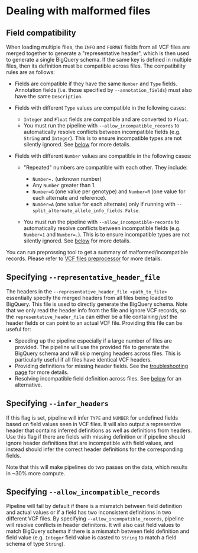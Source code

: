 # Dealing with malformed files


## Field compatibility

When loading multiple files, the `INFO` and `FORMAT` fields
from all VCF files are merged together to generate a "representative header",
which is then used to generate a single BigQuery schema. If the same key is
defined in multiple files, then its definition must be compatible across files.
The compatibility rules are as follows:

* Fields are compatible if they have the same `Number` and `Type` fields.
  Annotation fields (i.e. those specified by `--annotation_fields`) must also
  have the same `Description`.

* Fields with different `Type` values are compatible in the following cases:

  * `Integer` and `Float` fields are compatible and are converted to `Float`.
  * You must run the pipeline with `--allow_incompatible_records` to
    automatically resolve conflicts between incompatible fields (e.g. `String`
    and `Integer`). This is to ensure incompatible types are not silently
    ignored. See 
    [below](#specifying---allow_incompatible_records) for more details.

* Fields with different `Number` values are compatible in the following cases:

  * "Repeated" numbers are compatible with each other. They include:
    * `Number=.` (unknown number)
    * Any `Number` greater than 1.
    * `Number=G` (one value per genotype) and `Number=R` (one value for each
      alternate and reference).
    * `Number=A` (one value for each alternate) only if running with
      `--split_alternate_allele_info_fields False`.

  * You must run the pipeline with `--allow_incompatible-records` to
    automatically resolve conflicts between incompatible fields (e.g.
    `Number=1` and `Number=.`). This is to ensure incompatible types
    are not silently ignored.
    See [below](#specifying---allow_incompatible_records) for more details.
    
You can run preprossing tool to get a summary of malformed/incompatible
records. Please refer to 
[VCF files preprocessor](./vcf_files_preprocessor.md) for more details.

## Specifying `--representative_header_file`

The headers in the `--representative_header_file <path_to_file>` essentially
specify the merged headers from all files being loaded to BigQuery. This file is
used to directly generate the BigQuery schema. Note that we only read the
header info from the file and ignore VCF records, so the
`representative_header_file` can either be a file containing *just* the header
fields or can point to an actual VCF file. Providing this file can be useful
for:

* Speeding up the pipeline especially if a large number of files are provided.
  The pipeline will use the provided file to generate the BigQuery schema and
  will skip merging headers across files. This is particularly useful if all
  files have identical VCF headers.
* Providing definitions for missing header fields. See the
  [troubleshooting page](./troubleshooting.md) for more details.
* Resolving incompatible field definition across files. See
  [below](#specifying---allow-incompatible-records) for an alternative.

## Specifying `--infer_headers`

If this flag is set, pipeline will infer `TYPE` and `NUMBER` for undefined
fields based on field values seen in VCF files. It will also output a
representive header that contains inferred definitions as well as definitions
from headers. Use this flag if there are fields with missing definition or if
pipeline should ignore header definitions that are incompatible with field
values, and instead should infer the correct header definitions for
the corresponding fields.

Note that this will make pipelines do two passes on the data, which results
in ~30% more compute.

## Specifying `--allow_incompatible_records`

Pipeline will fail by default if there is a mismatch between field definition
and actual values or if a field has two inconsistent definitions in two
different VCF files.
By specifying `--allow_incompatible_records`, pipeline will resolve conflicts
in header definitons. It will also cast field values to match BigQuery schema if
there is a mismatch between field definition and field value (e.g. `Integer` field
value is casted to `String` to match a field schema of type `String`).
